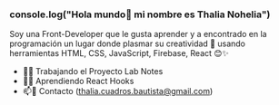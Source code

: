 ### console.log("Hola mundo👋 mi nombre es Thalia Nohelia") 

Soy una Front-Developer que le gusta aprender y a encontrado en la programación un lugar donde plasmar su creatividad 🤩 usando herramientas HTML, CSS, JavaScript, Firebase, React 😊✨

* 🔭🚀 Trabajando el Proyecto Lab Notes
* 🌱🧠 Aprendiendo React Hooks 
* 📫📧 Contacto (thalia.cuadros.bautista@gmail.com)

